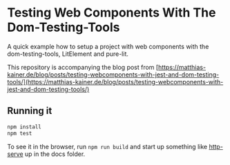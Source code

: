 # Testing Web Components With The Dom-Testing-Tools

A quick example how to setup a project with web components with the dom-testing-tools, LitElement and pure-lit.

This repository is accompanying the blog post from [https://matthias-kainer.de/blog/posts/testing-webcomponents-with-jest-and-dom-testing-tools/](https://matthias-kainer.de/blog/posts/testing-webcomponents-with-jest-and-dom-testing-tools/)

## Running it

```sh
npm install
npm test
```

To see it in the browser, run `npm run build` and start up something like [http-serve](https://www.npmjs.com/package/http-serve) up in the docs folder.